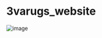 # 3varugs_website

![image](https://github.com/guzzun/3varugs_website/assets/77429704/8e1fcdf3-9474-4c25-98fd-c97afd5fff2c)
